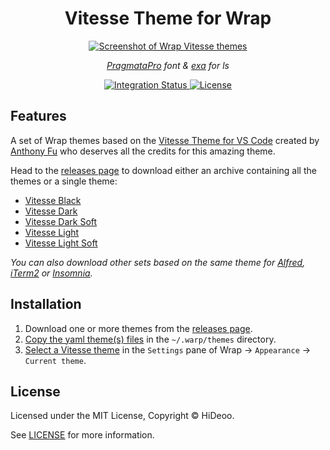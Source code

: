 <div align="center">
  <h1>Vitesse Theme for Wrap</h1>
  <p>
    <a href="https://user-images.githubusercontent.com/494699/216093393-68f361ea-1208-43fc-b211-f4c8af79a4cf.png" title="Screenshot of Wrap Vitesse themes">
      <img alt="Screenshot of Wrap Vitesse themes" src="https://user-images.githubusercontent.com/494699/216093393-68f361ea-1208-43fc-b211-f4c8af79a4cf.png" />
    </a>
  </p>
  <p><em><a href="https://fsd.it/shop/fonts/pragmatapro/" title="PragmataPro font">PragmataPro</a> font & <a href="https://github.com/ogham/exa" title="exa is a modern replacement for ls">exa</a> for ls</em></p>
</div>

<div align="center">
  <a href="https://github.com/HiDeoo/warp-theme-vitesse/actions/workflows/integration.yml">
    <img alt="Integration Status" src="https://github.com/HiDeoo/warp-theme-vitesse/actions/workflows/integration.yml/badge.svg" />
  </a>
  <a href="https://github.com/HiDeoo/warp-theme-vitesse/blob/main/LICENSE">
    <img alt="License" src="https://badgen.net/github/license/HiDeoo/warp-theme-vitesse" />
  </a>
  <br />
</div>

## Features

A set of Wrap themes based on the [Vitesse Theme for VS Code](https://github.com/antfu/vscode-theme-vitesse) created by [Anthony Fu](https://github.com/antfu) who deserves all the credits for this amazing theme.

Head to the [releases page](https://github.com/HiDeoo/warp-theme-vitesse/releases) to download either an archive containing all the themes or a single theme:

- [Vitesse Black](https://user-images.githubusercontent.com/494699/216093478-b14d6487-4ea2-46e2-8cd9-4138e36fc21c.png)
- [Vitesse Dark](https://user-images.githubusercontent.com/494699/216093571-651a4e38-517f-4cf9-bfc8-c9611250173b.png)
- [Vitesse Dark Soft](https://user-images.githubusercontent.com/494699/216093524-0fd93538-50fc-48fc-b100-24172e166645.png)
- [Vitesse Light](https://user-images.githubusercontent.com/494699/216093687-4550e30c-c951-4255-9d2c-3cda6669d402.png)
- [Vitesse Light Soft](https://user-images.githubusercontent.com/494699/216093633-60c818ec-701e-4ff1-bcf0-ae29e4a37359.png)

_You can also download other sets based on the same theme for [Alfred](https://github.com/HiDeoo/alfred-theme-vitesse), [iTerm2](https://github.com/HiDeoo/iTerm2-theme-vitesse) or [Insomnia](https://github.com/HiDeoo/insomnia-plugin-vitesse-theme)._

## Installation

1. Download one or more themes from the [releases page](https://github.com/HiDeoo/warp-theme-vitesse/releases).
1. [Copy the yaml theme(s) files](https://docs.warp.dev/appearance/custom-themes#how-do-i-use-a-custom-theme-in-warp) in the `~/.warp/themes` directory.
1. [Select a Vitesse theme](https://docs.warp.dev/appearance/themes#how-to-access-it) in the `Settings` pane of Wrap → `Appearance` → `Current theme`.

## License

Licensed under the MIT License, Copyright © HiDeoo.

See [LICENSE](https://github.com/HiDeoo/warp-theme-vitesse/blob/main/LICENSE) for more information.
